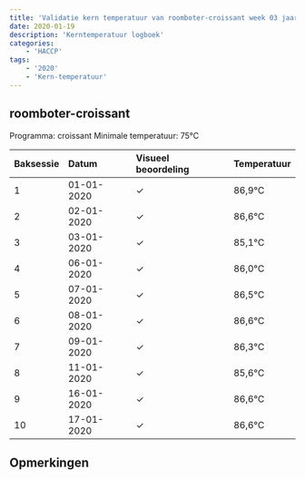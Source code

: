 ```yaml
---
title: 'Validatie kern temperatuur van roomboter-croissant week 03 jaar 2020'
date: 2020-01-19
description: 'Kerntemperatuur logboek'
categories:
    - 'HACCP'
tags:
    - '2020'
    - 'Kern-temperatuur'
---
```


## roomboter-croissant

Programma: croissant
Minimale temperatuur: 75°C

| Baksessie | Datum | Visueel beoordeling | Temperatuur |
|:---|:---|:---|:---|
| 1 | 01-01-2020 | &check; | 86,9°C |
| 2 | 02-01-2020 | &check; | 86,6°C |
| 3 | 03-01-2020 | &check; | 85,1°C |
| 4 | 06-01-2020 | &check; | 86,0°C |
| 5 | 07-01-2020 | &check; | 86,5°C |
| 6 | 08-01-2020 | &check; | 86,6°C |
| 7 | 09-01-2020 | &check; | 86,3°C |
| 8 | 11-01-2020 | &check; | 85,6°C |
| 9 | 16-01-2020 | &check; | 86,6°C |
| 10 | 17-01-2020 | &check; | 86,6°C |

## Opmerkingen


